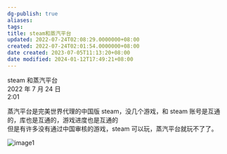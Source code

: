 ```yaml
---
dg-publish: true
aliases: 
tags: 
title: steam和蒸汽平台
updated: 2022-07-24T02:08:29.0000000+08:00
created: 2022-07-24T02:01:54.0000000+08:00
date created: 2023-07-05T11:13:20+08:00
date modified: 2024-01-12T17:49:21+08:00
---
```


steam 和蒸汽平台  
2022 年 7 月 24 日  
2:01

蒸汽平台是完美世界代理的中国版 steam，没几个游戏，和 steam 账号是互通的，库也是互通的，游戏进度也是互通的  
但是有许多没有通过中国审核的游戏，steam 可以玩，蒸汽平台就玩不了了。

![image1](/img/user/resources/attachments/image1-28.jpeg)


